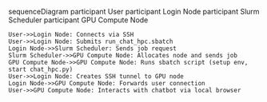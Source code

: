 sequenceDiagram
    participant User
    participant Login Node
    participant Slurm Scheduler
    participant GPU Compute Node

    User->>Login Node: Connects via SSH
    User->>Login Node: Submits run_chat_hpc.sbatch
    Login Node->>Slurm Scheduler: Sends job request
    Slurm Scheduler->>GPU Compute Node: Allocates node and sends job
    GPU Compute Node->>GPU Compute Node: Runs sbatch script (setup env, start chat_hpc.py)
    User->>Login Node: Creates SSH tunnel to GPU node
    Login Node->>GPU Compute Node: Forwards user connection
    User->>GPU Compute Node: Interacts with chatbot via local browser